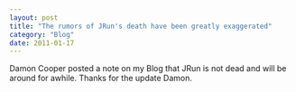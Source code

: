 ```yaml
---
layout: post
title: "The rumors of JRun's death have been greatly exaggerated"
category: "Blog"
date: 2011-01-17
---
```



Damon Cooper posted a note on my Blog that JRun is not dead and will be around for awhile. Thanks for the update Damon.